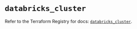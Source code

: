 # `databricks_cluster`

Refer to the Terraform Registry for docs: [`databricks_cluster`](https://registry.terraform.io/providers/databricks/databricks/1.79.0/docs/resources/cluster).
